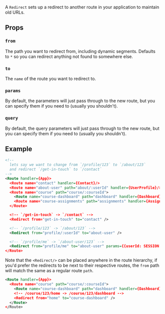 A `Redirect` sets up a redirect to another route in your application to
maintain old URLs.

Props
-----

### `from`

The path you want to redirect from, including dynamic segments. Defaults
to `*` so you can redirect anything not found to somewhere else.

### `to`

The `name` of the route you want to redirect to.

### `params`

By default, the parameters will just pass through to the new route, but
you can specify them if you need to (usually you shouldn't).

### `query`

By default, the query parameters will just pass through to the new
route, but you can specify them if you need to (usually you shouldn't).

Example
-------

```xml
<!--
  lets say we want to change from `/profile/123` to `/about/123`
  and redirect `/get-in-touch` to `/contact`
-->
<Route handler={App}>
  <Route name="contact" handler={Contact}/>
  <Route name="about-user" path="about/:userId" handler={UserProfile}/>
  <Route name="course" path="course/:courseId">
    <Route name="course-dashboard" path="dashboard" handler={Dashboard}/>
    <Route name="course-assignments" path="assignments" handler={Assignments}/>
  </Route>

  <!-- `/get-in-touch` -> `/contact` -->
  <Redirect from="get-in-touch" to="contact" />

  <!-- `/profile/123` -> `/about/123` -->
  <Redirect from="profile/:userId" to="about-user" />

  <!-- `/profile/me` -> `/about-user/123` -->
  <Redirect from="profile/me" to="about-user" params={{userId: SESSION.USER_ID}} />
</Route>
```

Note that the `<Redirect/>` can be placed anywhere in the route
hierarchy, if you'd prefer the redirects to be next to their respective
routes, the `from` path will match the same as a regular route `path`.

```xml
<Route handler={App}>
  <Route name="course" path="course/:courseId">
    <Route name="course-dashboard" path="dashboard" handler={Dashboard}/>
    <!-- /course/123/home -> /course/123/dashboard -->
    <Redirect from="home" to="course-dashboard" />
  </Route>
</Route>
```

